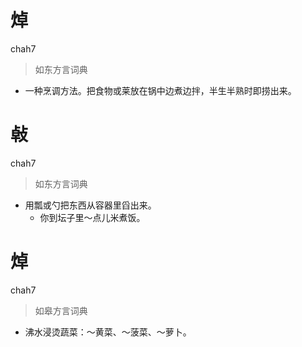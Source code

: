 # 焯
chah7
> 如东方言词典
- 一种烹调方法。把食物或莱放在锅中边煮边拌，半生半熟时即捞出来。

# 㪕
chah7
> 如东方言词典
- 用瓢或勺把东西从容器里舀出来。
  - 你到坛子里～点儿米煮饭。

# 焯
chah7
> 如皋方言词典
- 沸水浸烫蔬菜：～黄菜、～菠菜、～萝卜。
